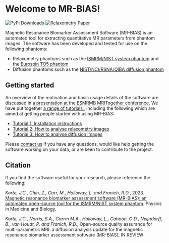 # Welcome to MR-BIAS!
[![PyPI Downloads](https://img.shields.io/pypi/dm/mrbias.svg?label=PyPI%20downloads)](
https://pypi.org/project/mrbias/)
[![Relaxometry Paper](https://img.shields.io/badge/DOI-10.1088%2F1361--6560%2Facbcbb-blue)](
https://doi.org/10.1088/1361-6560/acbcbb)

Magnetic Resonance BIomarker Assessment Software (MR-BIAS) is an automated tool for extracting quantitative MR parameters from phantom images. The software has been developed and tested for use on the following phantoms:
* Relaxometry phantoms such as the [ISMRM/NIST system phantom](https://doi.org/10.1002/mrm.28779) and the [Eurospin TO5 phantom](https://leedstestobjects.com/index.php/phantom/magiq-set-to1-to5/)
* Diffusion phantoms such as the [NIST/NCI/RSNA/QIBA diffusion phantom](https://qmri.com/product/diffusion-phantom/)

## Getting started
An overview of the motivation and basic usage details of the software are discussed in [a presentation at the ESMRMB MRITogether conference](https://www.youtube.com/watch?v=QgFzDnjO4Jw&list=PLeDygc8TN_J65c0jM0ms__diTMylbEk9l&index=14&t=18m14s). We have put together [a range of tutorials ](./documentation/tutorials.md), including the following which are aimed at getting people started with using MR-BIAS: 

- [Tutorial 1: Installation instructions](./documentation/how_to_install.md)
- [Tutorial 2: How to analyse relaxometry images](./documentation/basic_analysis_relaxometry.md)
- [Tutorial 3: How to analyse diffusion images](./documentation/basic_analysis_diffusion.md)

Please [contact us](./documentation/contact.md) if you have any questions, would like help getting the software working on your data, or are keen to contribute to the project.


## Citation
If you find the software useful for your research, please reference the following:

*Korte, J.C., Chin, Z., Carr, M., Holloway, L. and Franich, R.D.*, 2023. [Magnetic resonance biomarker assessment software (MR-BIAS): an automated open-source tool for the ISMRM/NIST system phantom](https://iopscience.iop.org/article/10.1088/1361-6560/acbcbb). Physics in Medicine and Biology.

*Korte, J.C., Norris, S.A., Carrm M.A., Holloway, L., Cahoon, G.D., Neijndorff, B., van Houdt, P. and Franich, R.D.*, Open-source quality assurance for multi-parametric MRI: a diffusion analysis update for the
magnetic resonance biomarker assessment software (MR-BIAS), IN REVIEW










